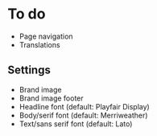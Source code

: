 # To do

- Page navigation
- Translations

## Settings

- Brand image
- Brand image footer
- Headline font (default: Playfair Display)
- Body/serif font (default: Merriweather)
- Text/sans serif font (default: Lato)
